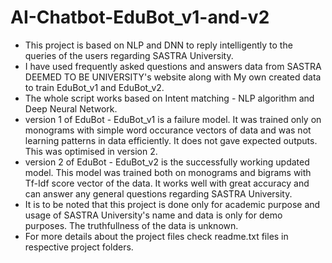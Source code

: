 # AI-Chatbot-EduBot_v1-and-v2

* This project is based on NLP and DNN to reply intelligently to the queries of the users regarding SASTRA University.
* I have used frequently asked questions and answers data from SASTRA DEEMED TO BE UNIVERSITY's website along with My own created data to train EduBot_v1 and EduBot_v2.
* The whole script works based on Intent matching - NLP algorithm and Deep Neural Network.
* version 1 of EduBot - EduBot_v1 is a failure model. It was trained only on monograms with simple word occurance vectors of data and was not learning patterns in data efficiently. It does not gave expected outputs. This was optimised in version 2.
* version 2 of EduBot - EduBot_v2 is the successfully working updated model. This model was trained both on monograms and bigrams with Tf-Idf score vector of the data. It works well with great accuracy and can answer any general questions regarding SASTRA University.
* It is to be noted that this project is done only for academic purpose and usage of SASTRA University's name and data is only for demo purposes. The truthfullness of the data is unknown.
* For more details about the project files check readme.txt files in respective project folders. 
